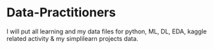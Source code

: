 # Data-Practitioners
I will put all learning and my data files for python, ML, DL, EDA, kaggle related activity &amp; my simplilearn projects data.
